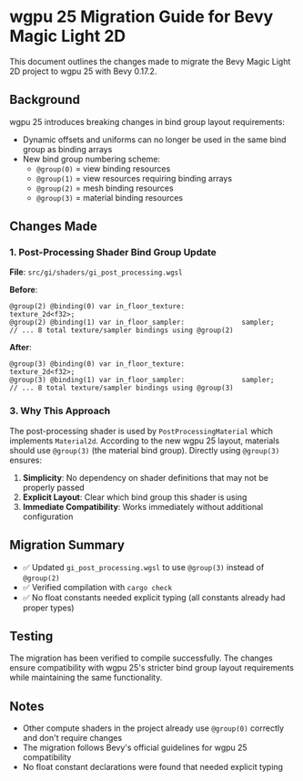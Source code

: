 
# wgpu 25 Migration Guide for Bevy Magic Light 2D

This document outlines the changes made to migrate the Bevy Magic Light 2D project to wgpu 25 with Bevy 0.17.2.

## Background

wgpu 25 introduces breaking changes in bind group layout requirements:
- Dynamic offsets and uniforms can no longer be used in the same bind group as binding arrays
- New bind group numbering scheme:
  - `@group(0)` = view binding resources
  - `@group(1)` = view resources requiring binding arrays  
  - `@group(2)` = mesh binding resources
  - `@group(3)` = material binding resources

## Changes Made

### 1. Post-Processing Shader Bind Group Update

**File**: `src/gi/shaders/gi_post_processing.wgsl`

**Before**:
```wgsl
@group(2) @binding(0) var in_floor_texture:              texture_2d<f32>;
@group(2) @binding(1) var in_floor_sampler:              sampler;
// ... 8 total texture/sampler bindings using @group(2)
```

**After**:
```wgsl
@group(3) @binding(0) var in_floor_texture:              texture_2d<f32>;
@group(3) @binding(1) var in_floor_sampler:              sampler;
// ... 8 total texture/sampler bindings using @group(3)
```

### 3. Why This Approach

The post-processing shader is used by `PostProcessingMaterial` which implements `Material2d`. According to the new wgpu 25 layout, materials should use `@group(3)` (the material bind group). Directly using `@group(3)` ensures:

1. **Simplicity**: No dependency on shader definitions that may not be properly passed
2. **Explicit Layout**: Clear which bind group this shader is using  
3. **Immediate Compatibility**: Works immediately without additional configuration

## Migration Summary

- ✅ Updated `gi_post_processing.wgsl` to use `@group(3)` instead of `@group(2)`
- ✅ Verified compilation with `cargo check`
- ✅ No float constants needed explicit typing (all constants already had proper types)

## Testing

The migration has been verified to compile successfully. The changes ensure compatibility with wgpu 25's stricter bind group layout requirements while maintaining the same functionality.

## Notes

- Other compute shaders in the project already use `@group(0)` correctly and don't require changes
- The migration follows Bevy's official guidelines for wgpu 25 compatibility
- No float constant declarations were found that needed explicit typing
